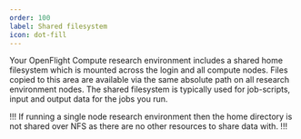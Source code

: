 ```yaml
---
order: 100
label: Shared filesystem
icon: dot-fill
---
```


Your OpenFlight Compute research environment includes a shared home filesystem which is mounted across the login and all compute nodes. Files copied to this area are available via the same absolute path on all research environment nodes. The shared filesystem is typically used for job-scripts, input and output data for the jobs you run.

!!!
If running a single node research environment then the home directory is not shared over NFS as there are no other resources to share data with.
!!!
